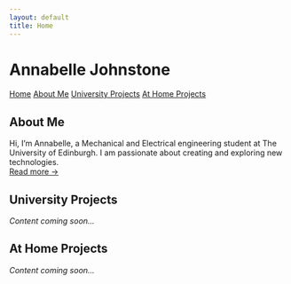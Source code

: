 ```yaml
---
layout: default
title: Home
---
```


# Annabelle Johnstone

<nav>
  <a href="/">Home</a>
  <a href="/about/">About Me</a>
  <a href="/university-projects/">University Projects</a>
  <a href="/home-projects/">At Home Projects</a>
</nav>

## About Me

Hi, I’m Annabelle, a Mechanical and Electrical engineering student at The University of Edinburgh. I am passionate about creating and exploring new technologies.  
[Read more &rarr;](/about/)

## University Projects

_Content coming soon..._

## At Home Projects

_Content coming soon..._
